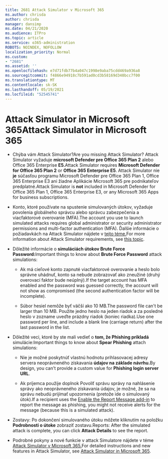 ```yaml
---
title: 2681 Attack Simulator v Microsoft 365
ms.author: chrisda
author: chrisda
manager: dansimp
ms.date: 04/21/2020
ms.audience: ITPro
ms.topic: article
ms.service: o365-administration
ROBOTS: NOINDEX, NOFOLLOW
localization_priority: Normal
ms.custom:
- "2681"
ms.assetid: ''
ms.openlocfilehash: e7d71fdb77b4a047c1998e9aba75cdd469a936a8
ms.sourcegitcommit: f4866e94918c7b591ad0cd3b58169d340bcc7f00
ms.translationtype: MT
ms.contentlocale: sk-SK
ms.lasthandoff: 05/19/2021
ms.locfileid: "52545741"
---
```

# <a name="attack-simulator-in-microsoft-365"></a><span data-ttu-id="d0eae-102">Attack Simulator in Microsoft 365</span><span class="sxs-lookup"><span data-stu-id="d0eae-102">Attack Simulator in Microsoft 365</span></span>

- <span data-ttu-id="d0eae-103">Chýba vám Attack Simulator?</span><span class="sxs-lookup"><span data-stu-id="d0eae-103">Are you missing Attack Simulator?</span></span> <span data-ttu-id="d0eae-104">Attack Simulator vyžaduje **microsoft Defender pre Office 365 Plan 2** alebo Office 365 Enterprise **E5.**</span><span class="sxs-lookup"><span data-stu-id="d0eae-104">Attack Simulator requires **Microsoft Defender for Office 365 Plan 2** or **Office 365 Enterprise E5**.</span></span> <span data-ttu-id="d0eae-105">Attack Simulator nie **je** súčasťou programu Microsoft Defender pre Office 365 Plan 1, Office 365 Enterprise E3 ani žiadne Aplikácie Microsoft 365 pre podnikateľov predplatné.</span><span class="sxs-lookup"><span data-stu-id="d0eae-105">Attack Simulator is **not** included in Microsoft Defender for Office 365 Plan 1, Office 365 Enterprise E3, or any Microsoft 365 Apps for business subscriptions.</span></span>

- <span data-ttu-id="d0eae-106">Konto, ktoré používate na spustenie simulovaných útokov, vyžaduje povolenia globálneho správcu alebo správcu zabezpečenia a viacfaktorové overovanie (MFA).</span><span class="sxs-lookup"><span data-stu-id="d0eae-106">The account you use to launch simulated attacks requires global administrator or security administrator permissions and multi-factor authentication (MFA).</span></span> <span data-ttu-id="d0eae-107">Ďalšie informácie o požiadavkách na Attack Simulator nájdete v [tejto téme.](/microsoft-365/security/office-365-security/attack-simulator)</span><span class="sxs-lookup"><span data-stu-id="d0eae-107">For more information about Attack Simulator requirements, see [this topic](/microsoft-365/security/office-365-security/attack-simulator).</span></span>

- <span data-ttu-id="d0eae-108">Dôležité informácie o **simuláciách útokov Brute Force Password:**</span><span class="sxs-lookup"><span data-stu-id="d0eae-108">Important things to know about **Brute Force Password** attack simulations:</span></span>

  - <span data-ttu-id="d0eae-109">Ak má cieľové konto zapnuté viacfaktorové overovanie a heslo bolo správne uhádnuť, konto sa nebude zobrazovať ako zneužiné (druhý overovací faktor bude neúplný).</span><span class="sxs-lookup"><span data-stu-id="d0eae-109">If the target account has MFA enabled and the password was guessed correctly, the account will not show as compromised (the second authentication factor will be incomplete).</span></span>

  - <span data-ttu-id="d0eae-110">Súbor hesiel nemôže byť väčší ako 10 MB.</span><span class="sxs-lookup"><span data-stu-id="d0eae-110">The password file can't be larger than 10 MB.</span></span> <span data-ttu-id="d0eae-111">Použite jedno heslo na jeden riadok a za posledné heslo v zozname uveďte prázdny riadok (koniec riadka).</span><span class="sxs-lookup"><span data-stu-id="d0eae-111">Use one password per line, and include a blank line (carriage return) after the last password in the list.</span></span>

- <span data-ttu-id="d0eae-112">Dôležité veci, ktoré by ste mali vedieť o **tom, že Phishing prikladá** simulácie:</span><span class="sxs-lookup"><span data-stu-id="d0eae-112">Important things to know about **Spear Phishing** attach simulations:</span></span>

  - <span data-ttu-id="d0eae-113">Nie je možné poskytnúť vlastnú hodnotu prihlasovacej adresy servera neoprávneného získavania **údajov na základe návrhu.**</span><span class="sxs-lookup"><span data-stu-id="d0eae-113">By design, you can't provide a custom value for **Phishing login server URL**.</span></span>

  - <span data-ttu-id="d0eae-114">Ak príjemca použije [](/microsoft-365/security/office-365-security/enable-the-report-message-add-in) doplnok Povoliť správu správy na nahlásenie správy ako neoprávneného získavania údajov, je možné, že sa na správu nebudú prijímať upozornenia (pretože ide o simulovaný útok).</span><span class="sxs-lookup"><span data-stu-id="d0eae-114">If a recipient uses the [Enable the Report Message add-in](/microsoft-365/security/office-365-security/enable-the-report-message-add-in) to report the message as phishing, you might not receive alerts for the message (because this is a simulated attack).</span></span>

- <span data-ttu-id="d0eae-115">Zostavy: Po dokončení simulovaného útoku môžete kliknutím na položku **Podrobnosti o útoke** zobraziť zostavu.</span><span class="sxs-lookup"><span data-stu-id="d0eae-115">Reports: After the simulated attack is complete, you can click **Attack Details** to see the report.</span></span>

- <span data-ttu-id="d0eae-116">Podrobné pokyny a nové funkcie v attack Simulatore nájdete v téme [Attack Simulator v Microsoft 365.](/microsoft-365/security/office-365-security/attack-simulator)</span><span class="sxs-lookup"><span data-stu-id="d0eae-116">For detailed instructions and new features in Attack Simulator, see [Attack Simulator in Microsoft 365](/microsoft-365/security/office-365-security/attack-simulator).</span></span>
